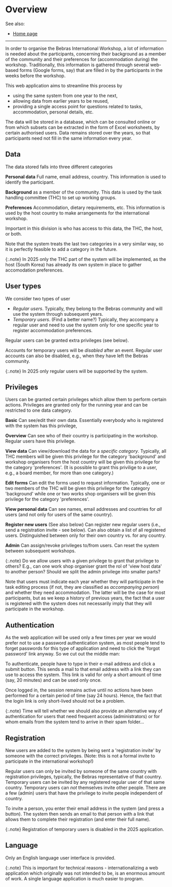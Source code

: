 Overview
===

See also:

* [Home page](index.md)

---

In order to organise the Bebras International Workshop, a lot of information is needed about the participants,
concerning their background as a member of the community and their preferences for (accommodation during) the workshop.
Traditionally, this information is gathered through several web-based forms (Google forms, say) that are filled in by
the participants in the weeks before the workshop.

This web application aims to streamline this process by

* using the same system from one year to the next,
* allowing data from earlier years to be reused,
* providing a single access point for questions related to tasks, accommodation, personal details, etc.

The data will be stored in a database, which can be consulted online or from which subsets can be extracted in the form
of Excel worksheets, by certain authorised users. Data remains stored over the years, so that participants need not fill
in the same information every year.

Data
----

The data stored falls into three different categories

**Personal data** Full name, email address, country. This information is used to identify the
participant.

**Background** as a member of the community. This data is used by the task handling committee (THC) to set up working
groups.

**Preferences** Accommodation, dietary requirements, etc. This information is used by the host country to make
arrangements for the international workshop.

Important in this division is who has access to this data, the THC, the host, or both.

Note that the system treats the last two categories in a very similar way, so it is perfectly feasible to add
a category in the future.

{:.note}
In 2025 only the THC part of the system will be implemented, as 
the host (South Korea) has already its own system in place to
gather accomodation preferences.

User types
---
We consider two types of user

* *Regular users*. Typically, they belong to the Bebras community
  and will use the system through subsequent years.
* *Temporary users*. (Find a better name?) Typically, they accompany
  a regular user and need to use the system only for one specific year to
  register accommodation preferences.

Regular users can be granted extra privileges (see below).

Accounts for temporary users will be *disabled* after an event.
Regular user accounts can also be disabled, e.g., when they have left
the Bebras community.

{:.note}
In 2025 only regular users will be supported by the system.

Privileges
---
Users can be granted certain privileges which allow them to perform certain actions. Privileges are granted
only for the running year and can be restricted to one data category.

**Basic** Can see/edit their own data.
Essentially everybody who is registered with the system has this privilege,

**Overview** Can see who of their country is participating in the workshop. 
Regular users have this privilege.

**View data** Can view/download the data for a *specific category*. Typically, all THC members
will be given this privilege for the category 'background' and workshop organisers from the host
country will be given this privilege for the category 'preferences'. (It is possible to grant this
privilige to a user, e.g., a board member, for more than one category.)

**Edit forms** Can edit the forms used to request information. Typically, one or two members of the THC
will be given this privilege for the category 'background' while one or two works shop organisers will be
given this privilege for the category 'preferences'.

**View personal data** Can see names, email addresses and countries for *all* users (and not only
for users of the same country).

**Register new users** (See also below) Can register new regular users
(i.e., send a registration invite - see below). 
Can also obtain a list of all registered users.
Distinguished between
only for their own country vs. for any country.

**Admin** Can assign/revoke privileges to/from users. Can reset the system between subsequent workshops.

{:.note}
Do we allow users with a given privilege to grant that privilege to others? E.g., can one work shop organiser grant the
rol of 'view host data' to
another person? Should we split the admin privilege into smaller parts?

Note that users must indicate each year whether they will participate in the task editing process (if not, they are
classified as *accompanying person*) and whether
they need accommodation. The latter will be the case for most participants, but as we keep a history of previous years,
the fact that a user is registered
with the system does not necessarily imply that they will participate in the workshop.

Authentication
---
As the web application will be used only a few times per year we would prefer not to use a password authentication
system, as most people tend to forget passwords for this type of application and need to click the 'forgot password'
link anyway. So we cut out the middle man:

To authenticate, people have to type in their e-mail address and click a submit button. This sends a mail to that email
address with a link they can use to access the system. This link is valid for only a 
short amount of time (say, 20 minutes)
and can be used
only once. 

Once logged in, the session remains active until no actions have been performed for a certain
period of time (say 24 hours). Hence, the fact that the login link is only short-lived should not be a problem. 

{:.note}
Time will tell whether we should also provide an alternative way of authentication for users
that need frequent access (administrators) or for whom
emails from the system tend to arrive in their spam folder…

Registration
---

New users are added to the system by being sent a 'registration invite'
by someone with the correct privileges. (Note: this is not a formal
invite to participate in the international workshop!)

Regular users can only be invited by someone of the same country
with registration privileges, typically, the Bebras representative
of that country.
Temporary users can be invited by any registered regular user of that
same country. Temporary users can *not* themselves invite other people.
There are a few (admin) users that have the privilege
to invite people independent of country.

To invite a person, you enter their email address
in the system (and press a button). The system then sends an email to that person
with a link that allows them to complete their registration
(and enter their full name).

{:.note}
Registration of temporary users is disabled in the 2025 application.

Language
--------
Only an English language user interface is provided.

{:.note}
This is important for technical reasons - internationalizing a web application which originally was not intended to be,
is an enormous amount of work. A single language application is much easier to program.


